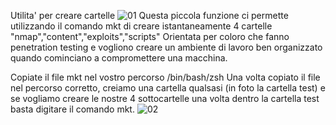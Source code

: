 Utilita' per creare cartelle
![01](https://github.com/roby7979/creaCartelle/assets/28163836/9acc9b14-0d28-47f5-b45a-e5672aabe53f)
Questa piccola funzione ci permette utilizzando il comando mkt di creare istantaneamente 4 cartelle "nmap","content","exploits","scripts" Orientata per coloro che fanno penetration testing e vogliono creare un ambiente di lavoro ben organizzato quando cominciano a compromettere una macchina.

Copiate il file mkt nel vostro percorso /bin/bash/zsh
Una volta copiato il file nel percorso corretto, creiamo una cartella qualsasi (in foto la cartella test) e se vogliamo creare le nostre 4 sottocartelle una volta dentro la cartella test basta digitare il comando mkt.
![02](https://github.com/roby7979/creaCartelle/assets/28163836/19a99e6e-b917-4d60-8477-2cca89152eaf)
